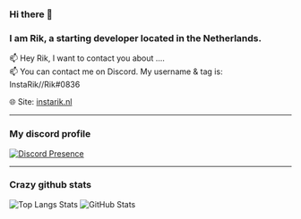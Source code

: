 ### Hi there 👋

### I am Rik, a starting developer located in the Netherlands.

📫 Hey Rik, I want to contact you about .... <br>
📫 You can contact me on Discord. My username & tag is: InstaRik//Rik#0836

🌐 Site: [instarik.nl](https://instarik.nl/)

<hr>

### My discord profile
[![Discord Presence](https://lanyard.cnrad.dev/api/414840396502532098)](https://discord.com/users/414840396502532098)

<hr>

### Crazy github stats
![Top Langs Stats](https://github-readme-stats.vercel.app/api/top-langs/?username=InstaRik&show_icons=true&theme=gruvbox)
![GitHub Stats](https://github-readme-stats.vercel.app/api?username=InstaRik&show_icons=true&theme=gruvbox)

<!--

Here are some ideas to get you started:

- 🔭 I’m currently working on ...
- 🌱 I’m currently learning ...
- 👯 I’m looking to collaborate on ...
- 🤔 I’m looking for help with ...
- 💬 Ask me about ...
- 📫 How to reach me: ...
- 😄 Pronouns: ...
- ⚡ Fun fact: ...
-->
